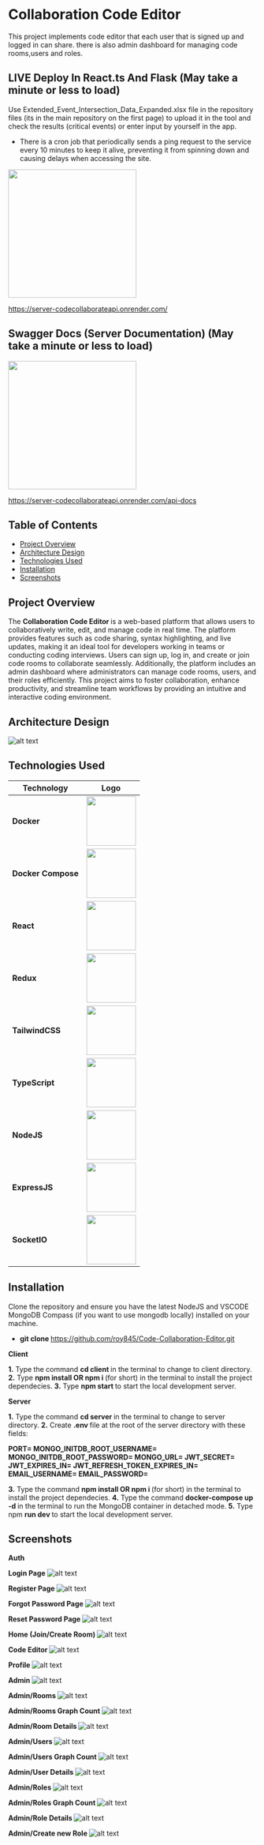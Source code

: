 # Collaboration Code Editor

This project implements code editor that each user that is signed up and logged in can share. there is also admin dashboard for managing code rooms,users and roles.

## LIVE Deploy In React.ts And Flask (May take a minute or less to load)

Use Extended_Event_Intersection_Data_Expanded.xlsx file in the repository files (its in the main repository on the first page) to upload it in the tool and check the results (critical events) or enter input by yourself in the app.

- There is a cron job that periodically sends a ping request to the service every 10 minutes to keep it alive, preventing it from spinning down and causing delays when accessing the site.

<img src="https://www.svgrepo.com/show/316501/arrow-down-small.svg" width='260px' height='260px'/>

https://server-codecollaborateapi.onrender.com/

## Swagger Docs (Server Documentation) (May take a minute or less to load)

<img src="https://www.svgrepo.com/show/316501/arrow-down-small.svg" width='260px' height='260px'/>

https://server-codecollaborateapi.onrender.com/api-docs

## Table of Contents

- [Project Overview](#project-overview)
- [Architecture Design](#architecture-design)
- [Technologies Used](#technologies-used)
- [Installation](#installation)
- [Screenshots](#screenshots)

## Project Overview

The <b> Collaboration Code Editor </b> is a web-based platform that allows users to collaboratively write, edit, and manage code in real time. The platform provides features such as code sharing, syntax highlighting, and live updates, making it an ideal tool for developers working in teams or conducting coding interviews. Users can sign up, log in, and create or join code rooms to collaborate seamlessly. Additionally, the platform includes an admin dashboard where administrators can manage code rooms, users, and their roles efficiently. This project aims to foster collaboration, enhance productivity, and streamline team workflows by providing an intuitive and interactive coding environment.

## Architecture Design

![alt text](assets/code-collaboration-editor-system-achitecture.png)

## Technologies Used

| **Technology**     | **Logo**                                                                                                                                                                      |
| ------------------ | ----------------------------------------------------------------------------------------------------------------------------------------------------------------------------- |
| **Docker**         | <img src="https://icon-icons.com/icons2/2699/PNG/512/docker_official_logo_icon_169250.png" width="100px" height="100px">                                                      |
| **Docker Compose** | <img src="https://encrypted-tbn0.gstatic.com/images?q=tbn:ANd9GcQ7swv72e-AJAfT3hZdULsmYXetYSldgE78ag&s" width="100px" height="100px">                                         |
| **React**          | <img src="https://upload.wikimedia.org/wikipedia/he/a/a7/React-icon.svg" width="100px" height="100px">                                                                        |
| **Redux**          | <img src="https://www.svgrepo.com/show/303557/redux-logo.svg" width="100px" height="100px">                                                                                   |
| **TailwindCSS**    | <img src="https://encrypted-tbn0.gstatic.com/images?q=tbn:ANd9GcR_BuIzY141a5nIZoGEQkFYPN_f3bQddC4uu5ctRPO1Ftp6BNy_iV5foebwEIYesnZLA6c&usqp=CAU" width="100px" height="100px"> |
| **TypeScript**     | <img src="https://encrypted-tbn0.gstatic.com/images?q=tbn:ANd9GcTuiTDrB4jE3RaO72W0feOQP1XcZhjTrOBuYcqcXNSIQKeOx4iaA75cEZVN5BDrkQcLYK0&usqp=CAU" width="100px" height="100px"> |
| **NodeJS**         | <img src="https://encrypted-tbn0.gstatic.com/images?q=tbn:ANd9GcQ6Hd-Hz0vOuWyFXYO3xUrG4_bJQ0wcmd-DtA&s" width="100px" height="100px">                                         |
| **ExpressJS**      | <img src="https://cdn.groovetechnology.com/wp-content/uploads/2023/08/expressjs.png" width="100px" height="100px">                                                            |
| **SocketIO**       | <img src="https://ik.imagekit.io/ably/ghost/prod/2021/03/socket-io-logo-1.jpeg?tr=w-1728,q-50" width="100px" height="100px">                                                  |

## Installation

Clone the repository and ensure you have the latest NodeJS and VSCODE MongoDB Compass (if you want to use mongodb locally) installed on your machine.

- <b> git clone </b> https://github.com/roy845/Code-Collaboration-Editor.git

<b> Client </b>

<b>1.</b> Type the command <b> cd client </b> in the terminal to change to client directory.
<b>2.</b> Type <b> npm install </b> <b> OR </b> <b> npm i </b> (for short) in the terminal to install the project dependecies.
<b>3.</b> Type <b> npm start </b> to start the local development server.

<b> Server </b>

<b>1.</b> Type the command <b> cd server </b> in the terminal to change to server directory.
<b>2.</b> Create <b> .env </b> file at the root of the server directory with these fields:

<b> PORT=
MONGO_INITDB_ROOT_USERNAME=
MONGO_INITDB_ROOT_PASSWORD=
MONGO_URL=
JWT_SECRET=
JWT_EXPIRES_IN=
JWT_REFRESH_TOKEN_EXPIRES_IN=
EMAIL_USERNAME=
EMAIL_PASSWORD= </b>

<b>3.</b> Type the command <b> npm install </b> <b> OR </b> <b> npm i </b> (for short) in the terminal to install the project dependecies.
<b>4.</b> Type the command <b> docker-compose up -d </b> in the terminal to run the MongoDB container in detached mode.
<b>5.</b> Type npm <b> run dev </b> to start the local development server.

## Screenshots

<b> Auth </b>

<b> Login Page </b>
![alt text](assets/image.png)

<b> Register Page </b>
![alt text](assets/image-1.png)

<b> Forgot Password Page </b>
![alt text](assets/image-2.png)

<b> Reset Password Page </b>
![alt text](assets/image-3.png)

<b> Home (Join/Create Room) </b>
![alt text](assets/image-4.png)

<b> Code Editor </b>
![alt text](assets/image-5.png)

<b> Profile </b>
![alt text](assets/image-7.png)

<b> Admin </b>
![alt text](assets/image-6.png)

<b> Admin/Rooms </b>
![alt text](assets/image-8.png)

<b> Admin/Rooms Graph Count </b>
![alt text](assets/image-14.png)

<b> Admin/Room Details </b>
![alt text](assets/image-11.png)

<b> Admin/Users </b>
![alt text](assets/image-9.png)

<b> Admin/Users Graph Count </b>
![alt text](assets/image-15.png)

<b> Admin/User Details </b>
![alt text](assets/image-12.png)

<b> Admin/Roles </b>
![alt text](assets/image-10.png)

<b> Admin/Roles Graph Count </b>
![alt text](assets/image-17.png)

<b> Admin/Role Details </b>
![alt text](assets/image-13.png)

<b> Admin/Create new Role </b>
![alt text](assets/image-16.png)
